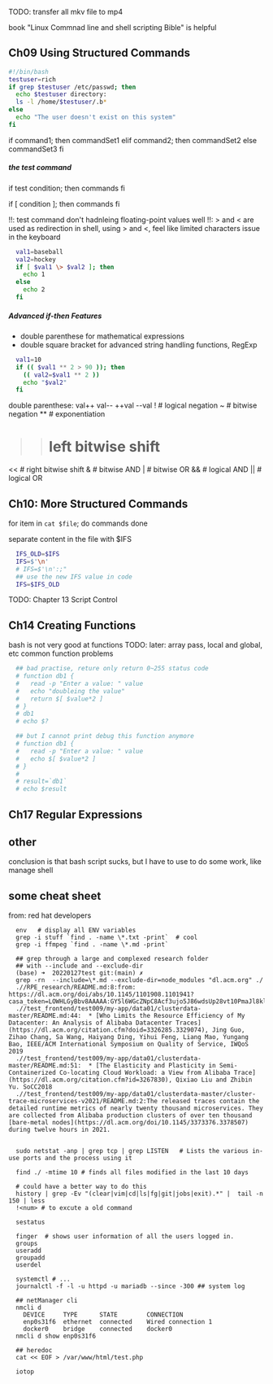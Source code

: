 TODO: transfer all mkv file to mp4

book "Linux Commnad line and shell scripting Bible" is helpful

Ch09 Using Structured Commands
--------------------------------------------------------------------------------

```bash
#!/bin/bash
testuser=rich
if grep $testuser /etc/passwd; then
  echo $testuser directory:
  ls -l /home/$testuser/.b*
else
  echo "The user doesn't exist on this system"
fi

```

if command1; then
  commandSet1
elif command2; then
  commandSet2
else
  commandSet3
fi

##### the test command
if test condition; then
  commands
fi

if [ condition ]; then
  commands
fi

!!: test command don't hadnleing floating-point values well
!!: > and < are used as redirection in shell, using \> and \<,
    feel like limited characters issue in the keyboard
```bash
  val1=baseball
  val2=hockey
  if [ $val1 \> $val2 ]; then
    echo 1
  else
    echo 2
  fi
```

##### Advanced if-then Features
- double parenthese for mathematical expressions
- double square bracket for advanced string handling functions, RegExp

```bash
  val1=10
  if (( $val1 ** 2 > 90 )); then
    (( val2=$val1 ** 2 ))
    echo "$val2"
  fi

```
double parenthese:
val++
val--
++val
--val
!     # logical negation
~     # bitwise negation
**    # exponentiation
>>    # left bitwise shift
<<    # right bitwise shift
&     # bitwise AND
|     # bitwise OR
&&    # logical AND
||    # logical OR

Ch10: More Structured Commands
--------------------------------------------------------------------------------

for item in `cat $file`; do
  commands
done

separate content in the file with $IFS
```bash
  IFS_OLD=$IFS
  IFS=$'\n'
  # IFS=$'\n':;"
  ## use the new IFS value in code
  IFS=$IFS_OLD
```

TODO: Chapter 13 Script Control

Ch14 Creating Functions
--------------------------------------------------------------------------------

bash is not very good at functions
TODO: later: array pass, local and global, etc common function problems
```bash
  ## bad practise, reture only return 0~255 status code
  # function db1 {
  #   read -p "Enter a value: " value
  #   echo "doubleing the value"
  #   return $[ $value*2 ]
  # }
  # db1
  # echo $?

  ## but I cannot print debug this function anymore
  # function db1 {
  #   read -p "Enter a value: " value
  #   echo $[ $value*2 ]
  # }
  #
  # result=`db1`
  # echo $result
```

Ch17 Regular Expressions
--------------------------------------------------------------------------------

other
--------------------------------------------------------------------------------
conclusion is that bash script sucks, but I have to use to do some work, like
manage shell

some cheat sheet
--------------------------------------------------------------------------------
from: red hat developers
```shell
  env   # display all ENV variables
  grep -i stuff `find . -name \*.txt -print`  # cool
  grep -i ffmpeg `find . -name \*.md -print`

  ## grep through a large and complexed research folder
  ## with --include and --exclude-dir
  (base) ➜  20220127test git:(main) ✗
  grep -rn  --include=\*.md --exclude-dir=node_modules "dl.acm.org" ./
  .//RPE_research/README.md:8:from: https://dl.acm.org/doi/abs/10.1145/1101908.1101941?casa_token=LOWHLGyBbv8AAAAA:GY5l6WGcZNpC8Acf3ujo5J86wdsUp28vt10PmaJl8kl0VQ_rwuoVcyxuXvvmYf641S8JT789XMAIzA
  .//test_frontend/test009/my-app/data01/clusterdata-master/README.md:44:  * [Who Limits the Resource Efficiency of My Datacenter: An Analysis of Alibaba Datacenter Traces](https://dl.acm.org/citation.cfm?doid=3326285.3329074), Jing Guo, Zihao Chang, Sa Wang, Haiyang Ding, Yihui Feng, Liang Mao, Yungang Bao, IEEE/ACM International Symposium on Quality of Service, IWQoS 2019
  .//test_frontend/test009/my-app/data01/clusterdata-master/README.md:51:  * [The Elasticity and Plasticity in Semi-Containerized Co-locating Cloud Workload: a View from Alibaba Trace](https://dl.acm.org/citation.cfm?id=3267830), Qixiao Liu and Zhibin Yu. SoCC2018
  .//test_frontend/test009/my-app/data01/clusterdata-master/cluster-trace-microservices-v2021/README.md:2:The released traces contain the detailed runtime metrics of nearly twenty thousand microservices. They are collected from Alibaba production clusters of over ten thousand [bare-metal nodes](https://dl.acm.org/doi/10.1145/3373376.3378507) during twelve hours in 2021.


  sudo netstat -anp | grep tcp | grep LISTEN   # Lists the various in-use ports and the process using it

  find ./ -mtime 10 # finds all files modified in the last 10 days

  # could have a better way to do this
  history | grep -Ev "(clear|vim|cd|ls|fg|git|jobs|exit).*" |  tail -n 150 | less
  !<num> # to excute a old command

  sestatus

  finger  # shows user information of all the users logged in.
  groups
  useradd
  groupadd
  userdel

  systemctl # ...
  journalctl -f -l -u httpd -u mariadb --since -300 ## system log

  ## netManager cli
  nmcli d
    DEVICE     TYPE      STATE        CONNECTION
    enp0s31f6  ethernet  connected    Wired connection 1
    docker0    bridge    connected    docker0
  nmcli d show enp0s31f6

  ## heredoc
  cat << EOF > /var/www/html/test.php

  iotop



```
